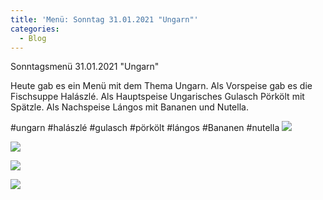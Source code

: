 ```yaml
---
title: 'Menü: Sonntag 31.01.2021 "Ungarn"'
categories:
  - Blog
---
```


Sonntagsmenü 31.01.2021 "Ungarn"

Heute gab es ein Menü mit dem Thema Ungarn.
Als Vorspeise gab es die Fischsuppe Halászlé.
Als Hauptspeise Ungarisches Gulasch Pörkölt mit Spätzle.
Als Nachspeise Lángos mit Bananen und Nutella.

#ungarn #halászlé #gulasch #pörkölt #lángos #Bananen #nutella
![](..\..\.\assets\2020-01-31-sonntag-ungarn\1.jpg)

![](..\..\.\assets\2020-01-31-sonntag-ungarn\2.jpg)

![](..\..\.\assets\2020-01-31-sonntag-ungarn\3.jpg)

![](..\..\.\assets\2020-01-31-sonntag-ungarn\4.jpg)


